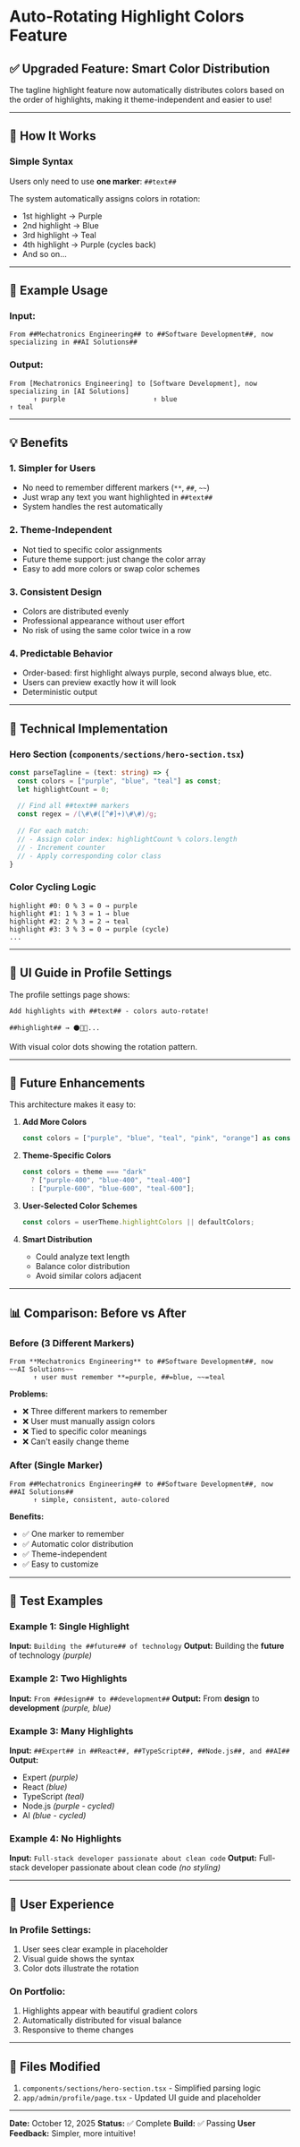 # Auto-Rotating Highlight Colors Feature

## ✅ Upgraded Feature: Smart Color Distribution

The tagline highlight feature now automatically distributes colors based on the order of highlights, making it theme-independent and easier to use!

---

## 🎨 How It Works

### Simple Syntax
Users only need to use **one marker**: `##text##`

The system automatically assigns colors in rotation:
- 1st highlight → Purple
- 2nd highlight → Blue  
- 3rd highlight → Teal
- 4th highlight → Purple (cycles back)
- And so on...

---

## 📝 Example Usage

### Input:
```
From ##Mechatronics Engineering## to ##Software Development##, now specializing in ##AI Solutions##
```

### Output:
```
From [Mechatronics Engineering] to [Software Development], now specializing in [AI Solutions]
      ↑ purple                      ↑ blue                                  ↑ teal
```

---

## 💡 Benefits

### 1. **Simpler for Users**
- No need to remember different markers (`**`, `##`, `~~`)
- Just wrap any text you want highlighted in `##text##`
- System handles the rest automatically

### 2. **Theme-Independent**
- Not tied to specific color assignments
- Future theme support: just change the color array
- Easy to add more colors or swap color schemes

### 3. **Consistent Design**
- Colors are distributed evenly
- Professional appearance without user effort
- No risk of using the same color twice in a row

### 4. **Predictable Behavior**
- Order-based: first highlight always purple, second always blue, etc.
- Users can preview exactly how it will look
- Deterministic output

---

## 🔧 Technical Implementation

### Hero Section (`components/sections/hero-section.tsx`)

```typescript
const parseTagline = (text: string) => {
  const colors = ["purple", "blue", "teal"] as const;
  let highlightCount = 0;
  
  // Find all ##text## markers
  const regex = /(\#\#([^#]+)\#\#)/g;
  
  // For each match:
  // - Assign color index: highlightCount % colors.length
  // - Increment counter
  // - Apply corresponding color class
}
```

### Color Cycling Logic
```
highlight #0: 0 % 3 = 0 → purple
highlight #1: 1 % 3 = 1 → blue
highlight #2: 2 % 3 = 2 → teal
highlight #3: 3 % 3 = 0 → purple (cycle)
...
```

---

## 🎨 UI Guide in Profile Settings

The profile settings page shows:

```
Add highlights with ##text## - colors auto-rotate!

##highlight## → ⚫🔵🔷...
```

With visual color dots showing the rotation pattern.

---

## 🔮 Future Enhancements

This architecture makes it easy to:

1. **Add More Colors**
   ```typescript
   const colors = ["purple", "blue", "teal", "pink", "orange"] as const;
   ```

2. **Theme-Specific Colors**
   ```typescript
   const colors = theme === "dark" 
     ? ["purple-400", "blue-400", "teal-400"]
     : ["purple-600", "blue-600", "teal-600"];
   ```

3. **User-Selected Color Schemes**
   ```typescript
   const colors = userTheme.highlightColors || defaultColors;
   ```

4. **Smart Distribution**
   - Could analyze text length
   - Balance color distribution
   - Avoid similar colors adjacent

---

## 📊 Comparison: Before vs After

### Before (3 Different Markers)
```
From **Mechatronics Engineering** to ##Software Development##, now ~~AI Solutions~~
      ↑ user must remember **=purple, ##=blue, ~~=teal
```

**Problems:**
- ❌ Three different markers to remember
- ❌ User must manually assign colors
- ❌ Tied to specific color meanings
- ❌ Can't easily change theme

### After (Single Marker)
```
From ##Mechatronics Engineering## to ##Software Development##, now ##AI Solutions##
      ↑ simple, consistent, auto-colored
```

**Benefits:**
- ✅ One marker to remember
- ✅ Automatic color distribution
- ✅ Theme-independent
- ✅ Easy to customize

---

## 🧪 Test Examples

### Example 1: Single Highlight
**Input:** `Building the ##future## of technology`
**Output:** Building the **future** of technology *(purple)*

### Example 2: Two Highlights
**Input:** `From ##design## to ##development##`
**Output:** From **design** to **development** *(purple, blue)*

### Example 3: Many Highlights
**Input:** `##Expert## in ##React##, ##TypeScript##, ##Node.js##, and ##AI##`
**Output:** 
- Expert *(purple)*
- React *(blue)*
- TypeScript *(teal)*
- Node.js *(purple - cycled)*
- AI *(blue - cycled)*

### Example 4: No Highlights
**Input:** `Full-stack developer passionate about clean code`
**Output:** Full-stack developer passionate about clean code *(no styling)*

---

## 🎯 User Experience

### In Profile Settings:
1. User sees clear example in placeholder
2. Visual guide shows the syntax
3. Color dots illustrate the rotation

### On Portfolio:
1. Highlights appear with beautiful gradient colors
2. Automatically distributed for visual balance
3. Responsive to theme changes

---

## 📁 Files Modified

1. `components/sections/hero-section.tsx` - Simplified parsing logic
2. `app/admin/profile/page.tsx` - Updated UI guide and placeholder

---

**Date:** October 12, 2025
**Status:** ✅ Complete
**Build:** ✅ Passing
**User Feedback:** Simpler, more intuitive!
